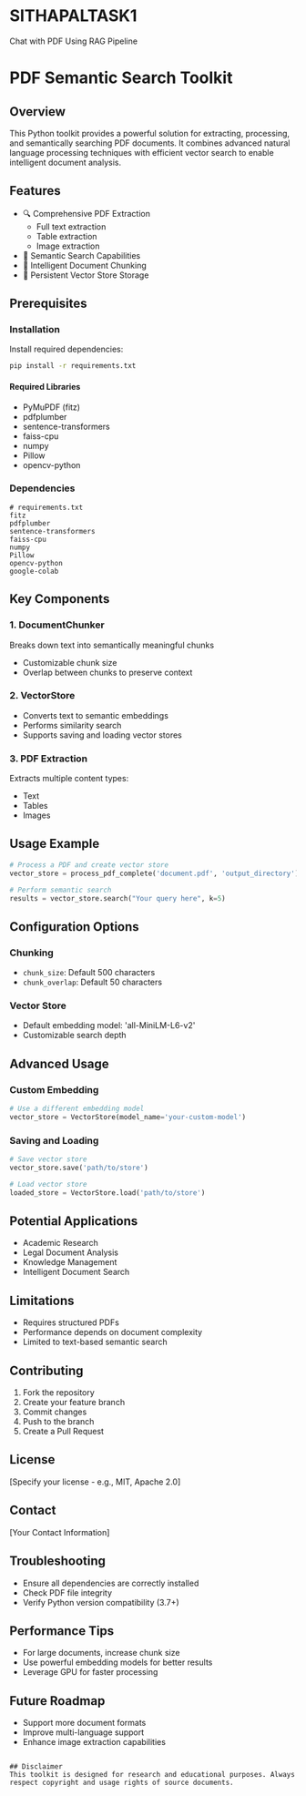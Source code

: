 # SITHAPALTASK1
Chat with PDF Using RAG Pipeline

# PDF Semantic Search Toolkit

## Overview
This Python toolkit provides a powerful solution for extracting, processing, and semantically searching PDF documents. It combines advanced natural language processing techniques with efficient vector search to enable intelligent document analysis.

## Features
- 🔍 Comprehensive PDF Extraction
  - Full text extraction
  - Table extraction
  - Image extraction
- 🧠 Semantic Search Capabilities
- 📄 Intelligent Document Chunking
- 💾 Persistent Vector Store Storage

## Prerequisites

### Installation
Install required dependencies:
```bash
pip install -r requirements.txt
```

#### Required Libraries
- PyMuPDF (fitz)
- pdfplumber
- sentence-transformers
- faiss-cpu
- numpy
- Pillow
- opencv-python

### Dependencies
```
# requirements.txt
fitz
pdfplumber
sentence-transformers
faiss-cpu
numpy
Pillow
opencv-python
google-colab
```

## Key Components

### 1. DocumentChunker
Breaks down text into semantically meaningful chunks
- Customizable chunk size
- Overlap between chunks to preserve context

### 2. VectorStore
- Converts text to semantic embeddings
- Performs similarity search
- Supports saving and loading vector stores

### 3. PDF Extraction
Extracts multiple content types:
- Text
- Tables
- Images

## Usage Example

```python
# Process a PDF and create vector store
vector_store = process_pdf_complete('document.pdf', 'output_directory')

# Perform semantic search
results = vector_store.search("Your query here", k=5)
```

## Configuration Options

### Chunking
- `chunk_size`: Default 500 characters
- `chunk_overlap`: Default 50 characters

### Vector Store
- Default embedding model: 'all-MiniLM-L6-v2'
- Customizable search depth

## Advanced Usage

### Custom Embedding
```python
# Use a different embedding model
vector_store = VectorStore(model_name='your-custom-model')
```

### Saving and Loading
```python
# Save vector store
vector_store.save('path/to/store')

# Load vector store
loaded_store = VectorStore.load('path/to/store')
```

## Potential Applications
- Academic Research
- Legal Document Analysis
- Knowledge Management
- Intelligent Document Search

## Limitations
- Requires structured PDFs
- Performance depends on document complexity
- Limited to text-based semantic search

## Contributing
1. Fork the repository
2. Create your feature branch
3. Commit changes
4. Push to the branch
5. Create a Pull Request

## License
[Specify your license - e.g., MIT, Apache 2.0]

## Contact
[Your Contact Information]

## Troubleshooting
- Ensure all dependencies are correctly installed
- Check PDF file integrity
- Verify Python version compatibility (3.7+)

## Performance Tips
- For large documents, increase chunk size
- Use powerful embedding models for better results
- Leverage GPU for faster processing

## Future Roadmap
- Support more document formats
- Improve multi-language support
- Enhance image extraction capabilities
```

## Disclaimer
This toolkit is designed for research and educational purposes. Always respect copyright and usage rights of source documents.



